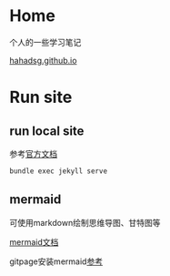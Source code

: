 # Home

个人的一些学习笔记

[hahadsg.github.io](https://hahadsg.github.io/)

# Run site

## run local site

参考[官方文档](https://help.github.com/en/articles/setting-up-your-github-pages-site-locally-with-jekyll)

```bash
bundle exec jekyll serve
```

## mermaid

可使用markdown绘制思维导图、甘特图等

[mermaid文档](https://mermaid-js.github.io/)

gitpage安装mermaid[参考](https://github.com/svrooij/svrooij.github.io/commit/1deca4ed49674592256e61b480f8e3b2e794dd66#diff-a97461fa07cf302d473cb040035aca0322d9bbbde0e3c99ac39140094884f9a9)
